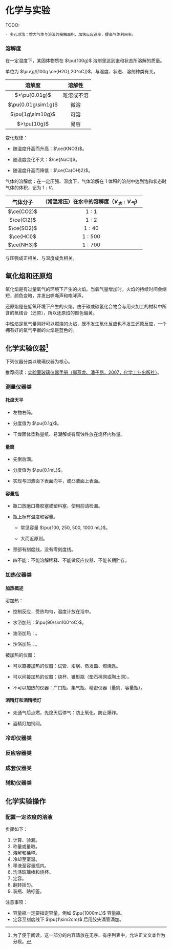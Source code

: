 # 化学与实验

TODO:

```md
- 多孔球泡：增大气体与溶液的接触面积，加快反应速率，提高气体利用率。
```
### 溶解度

在一定温度下，某固体物质在 $\pu{100g}$ 溶剂里达到饱和状态所溶解的质量。

单位为 $\pu{g/[100g \ce{H2O},20^oC]}$，与温度、状态、溶剂种类有关。

| 溶解度 | 溶解性 |
| :-: | :-: |
| $<\pu{0.01g}$ | 难溶或不溶 |
| $\pu{0.01g\sim1g}$ | 微溶 |
| $\pu{1g\sim10g}$ | 可溶 |
| $>\pu{10g}$ | 易容 |

变化规律：

- 随温度升高而升高：$\ce{KNO3}$。

- 随温度变化不大：$\ce{NaCl}$。

- 随温度升高而降低：$\ce{Ca(OH)2}$。

气体的溶解度：在一定压强、温度下，气体溶解在 $1$ 体积的溶剂中达到饱和状态时气体的体积，记为 $1:V$。

| 气体分子 | （常温常压）在水中的溶解度（$V_水:V_气$） |
| :-: | :-: |
| $\ce{CO2}$ | $1:1$ |
| $\ce{Cl2}$ | $1:2$ |
| $\ce{SO2}$ | $1:40$ |
| $\ce{HCl}$ | $1:500$ |
| $\ce{NH3}$ | $1:700$ |

与压强成正相关、与温度成负相关。

## 氧化焰和还原焰

氧化焰是有过量氧气的环境下产生的火焰。当氧气量增加时，火焰的持续时间会缩短，颜色变暗，并发出嘶嘶声和咆哮声。

还原焰是在低氧环境下产生的火焰。由于碳或碳氢化合物会与用火加工的材料中所含的氧结合（还原），所以还原焰的颜色偏黄。

中性焰是氧气量刚好可以燃烧的火焰，既不发生氧化反应也不发生还原反应，一个拥有好的氧气平衡的火焰是蓝色的。

## 化学实验仪器[^note1]

[^note1]: 为了便于阅读，这一部分的内容请放在无序、有序列表中，允许正文文本作为分段。

下列仪器分类以玻璃仪器为核心。

推荐阅读：[实验室玻璃仪器手册（郑燕龙、潘子昂，2007，化学工业出版社）](./实验室玻璃仪器手册.pdf)。

### 测量仪器类

#### 托盘天平

- 左物右码。

- 分度值为 $\pu{0.1g}$。

- 干燥固体垫称量纸、易潮解或有腐蚀性放在烧杯内称量。

#### 量筒

- 先倒后滴。

- 分度值为 $\pu{0.1mL}$。

- 实现与凹液面下表面向平，或凸液面上表面。

#### 容量瓶

- 瓶口放磨口橡胶塞或塑料塞，使用前请检漏。

- 瓶上标有温度和容量。

    - 常见容量 $\pu{100, 250, 500, 1000 mL}$。

    - 大而近原则。

- 颈部有刻度线，没有零刻度线。

- 四不能：不能溶解稀释、不能做反应仪器、不能长期贮存。

### 加热仪器类

#### 加热概述

浴加热：

- 控制反应，受热均匀，温度计放在浴中。

- 水浴加热：$\pu{90\sim100^oC}$。

- 油浴加热：。

- 沙浴加热：。

被加热的仪器：

- 可以直接加热的仪器：试管、坩埚、蒸发皿、燃烧匙。

- 可以间接加热的仪器：烧杯、锥形瓶（垫石棉网或陶土网）。

- 不可以加热的仪器：广口瓶、集气瓶、精密仪器（量筒、容量瓶）。

#### 酒精灯和酒精喷灯

- 先通气后点燃，先熄灭后停气：防止氧化，防止爆炸。

- 酒精灯加铜网。

### 冷却仪器类

### 反应容器类

### 成套仪器类

### 辅助仪器类

## 化学实验操作

### 配置一定浓度的溶液

步骤如下：

1. 计算、验漏。
2. 称量或量取。
3. 溶解和稀释。
4. 冷却至室温。
5. 移液至容量瓶内。
6. 洗涤玻璃棒和烧杯。
7. 定容。
8. 翻转摇匀。
9. 装瓶、贴标签。

注意事项：

- 容量瓶一定要指定容量，例如 $\pu{1000mL}$ 容量瓶。
- 定容至刻度线下 $\pu{1\sim2cm}$ 后用胶头滴管滴加。
